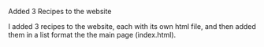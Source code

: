 Added 3 Recipes to the website

I added 3 recipes to the website, each with its own html file, and then added them in a list format the the main page (index.html).

